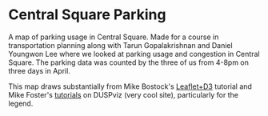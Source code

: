 # Central Square Parking
A map of parking usage in Central Square. Made for a course in transportation planning along with Tarun Gopalakrishnan and Daniel Youngwon Lee where we looked at parking usage and congestion in Central Square. The parking data was counted by the three of us from 4-8pm on three days in April.

This map draws substantially from Mike Bostock's <a href="https://bost.ocks.org/mike/leaflet">Leaflet+D3</a> tutorial and Mike Foster's <a href="duspviz.mit.edu/tutorials">tutorials</a> on DUSPviz (very cool site), particularly for the legend.